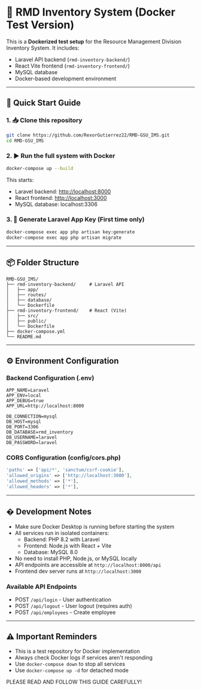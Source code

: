 # 🧪 RMD Inventory System (Docker Test Version)

This is a **Dockerized test setup** for the Resource Management Division Inventory System. It includes:

- Laravel API backend (`rmd-inventory-backend/`)
- React Vite frontend (`rmd-inventory-frontend/`)
- MySQL database
- Docker-based development environment

---

## 🚀 Quick Start Guide

### 1. 📥 Clone this repository

```bash
git clone https://github.com/RexorGutierrez22/RMD-GSU_IMS.git
cd RMD-GSU_IMS
```

### 2. ▶️ Run the full system with Docker

```bash
docker-compose up --build
```

This starts:
- Laravel backend: [http://localhost:8000](http://localhost:8000)
- React frontend: [http://localhost:3000](http://localhost:3000)
- MySQL database: localhost:3306

### 3. 🔑 Generate Laravel App Key (First time only)

```bash
docker-compose exec app php artisan key:generate
docker-compose exec app php artisan migrate
```

---

## 📦 Folder Structure

```
RMD-GSU_IMS/
├── rmd-inventory-backend/     # Laravel API
│   ├── app/
│   ├── routes/
│   ├── database/
│   └── Dockerfile
├── rmd-inventory-frontend/    # React (Vite)
│   ├── src/
│   ├── public/
│   └── Dockerfile
├── docker-compose.yml
└── README.md
```

---

## ⚙️ Environment Configuration

### Backend Configuration (.env)
```env
APP_NAME=Laravel
APP_ENV=local
APP_DEBUG=true
APP_URL=http://localhost:8000

DB_CONNECTION=mysql
DB_HOST=mysql
DB_PORT=3306
DB_DATABASE=rmd_inventory
DB_USERNAME=laravel
DB_PASSWORD=laravel
```

### CORS Configuration (config/cors.php)
```php
'paths' => ['api/*', 'sanctum/csrf-cookie'],
'allowed_origins' => ['http://localhost:3000'],
'allowed_methods' => ['*'],
'allowed_headers' => ['*'],
```

---

## � Development Notes

- Make sure Docker Desktop is running before starting the system
- All services run in isolated containers:
  - Backend: PHP 8.2 with Laravel
  - Frontend: Node.js with React + Vite
  - Database: MySQL 8.0
- No need to install PHP, Node.js, or MySQL locally
- API endpoints are accessible at `http://localhost:8000/api`
- Frontend dev server runs at `http://localhost:3000`

### Available API Endpoints

- POST `/api/login` - User authentication
- POST `/api/logout` - User logout (requires auth)
- POST `/api/employees` - Create employee

---

## ⚠️ Important Reminders

- This is a test repository for Docker implementation
- Always check Docker logs if services aren't responding
- Use `docker-compose down` to stop all services
- Use `docker-compose up -d` for detached mode

PLEASE READ AND FOLLOW THIS GUIDE CAREFULLY!
